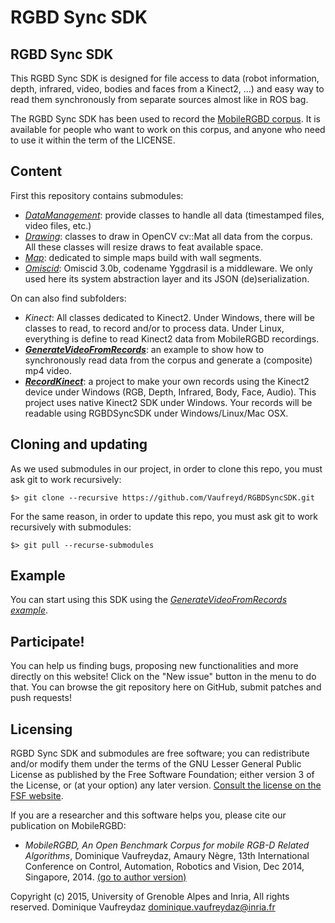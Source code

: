 # RGBD Sync SDK

## RGBD Sync SDK

This RGBD Sync SDK is designed for file access to data (robot information, depth, infrared, video, bodies and faces from a Kinect2, ...) and easy way to read them synchronously
from separate sources almost like in ROS bag. 

The RGBD Sync SDK has been used to record the [MobileRGBD corpus](http://MobileRGBD.inrialpes.fr/). It is available for people who want
to work on this corpus, and anyone who need to use it within the term of the LICENSE.


## Content

First this repository contains submodules:
+ [_DataManagement_](https://github.com/Vaufreyd/DataManagement): provide classes to handle all data (timestamped files, video files, etc.)
+ [_Drawing_](https://github.com/Vaufreyd/Drawing): classes to draw in OpenCV cv::Mat all data from the corpus. All these classes will resize draws to feat available space.
+ [_Map_](https://github.com/Vaufreyd/Map): dedicated to simple maps build with wall segments.
+ [_Omiscid_](https://github.com/Vaufreyd/Omiscid): Omiscid 3.0b, codename Yggdrasil is a middleware. We only used here its system abstraction layer and its JSON (de)serialization.

On can also find subfolders:
+ _Kinect_: All classes dedicated to Kinect2. Under Windows, there will be classes to read, to record and/or to process data. Under Linux, everything is define to read Kinect2 data from MobileRGBD recordings.
+ [**_GenerateVideoFromRecords_**](https://github.com/Vaufreyd/RGBDSyncSDK/tree/master/GenerateVideoFromRecords): an example to show how to synchronously read data from the corpus and generate a (composite) mp4 video.
+ [**_RecordKinect_**](https://github.com/Vaufreyd/RGBDSyncSDK/tree/master/RecordKinect): a project to make your own records using the Kinect2 device under Windows (RGB, Depth, Infrared, Body, Face, Audio). This project uses native Kinect2 SDK under Windows. Your records will be readable using RGBDSyncSDK under Windows/Linux/Mac OSX.

## Cloning and updating

As we used submodules in our project, in order to clone this repo, you must ask git to work recursively:

    $> git clone --recursive https://github.com/Vaufreyd/RGBDSyncSDK.git
    
For the same reason, in order to update this repo, you must ask git to work recursively with submodules:

    $> git pull --recurse-submodules

## Example

You can start using this SDK using the [_GenerateVideoFromRecords example_](https://github.com/Vaufreyd/RGBDSyncSDK/tree/master/GenerateVideoFromRecords).
    
## Participate!

You can help us finding bugs, proposing new functionalities and more directly on this website! Click on the "New issue" button in the menu to do that.
You can browse the git repository here on GitHub, submit patches and push requests!

## Licensing

RGBD Sync SDK and submodules are free software; you can redistribute and/or modify them under the terms of the GNU Lesser General Public License as published by the Free Software Foundation; either version 3 of the License, or (at your option) any later version.
[Consult the license on the FSF website](http://www.gnu.org/licenses/lgpl-3.0.txt).

If you are a researcher and this software helps you, please cite our publication on MobileRGBD:  
+ *MobileRGBD, An Open Benchmark Corpus for mobile RGB-D Related Algorithms*, Dominique Vaufreydaz, Amaury N&egrave;gre,
13th International Conference on Control, Automation, Robotics and Vision, Dec 2014, Singapore, 2014. [(go to author version)](https://hal.inria.fr/hal-01095667)

Copyright (c) 2015, University of Grenoble Alpes and Inria, All rights reserved.
Dominique Vaufreydaz <dominique.vaufreydaz@inria.fr> 

